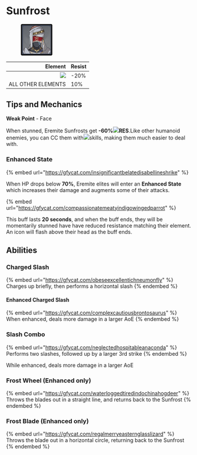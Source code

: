 # Sunfrost

<figure><img src="../../.gitbook/assets/Elite=Sunfrost.png" alt=""><figcaption></figcaption></figure>

|                                        Element | Resist |
| ---------------------------------------------: | ------ |
| ![](../../.gitbook/assets/physical\_small.png) | -20%   |
|                             ALL OTHER ELEMENTS | 10%    |

## Tips and Mechanics <a href="#tips-and-mechanics" id="tips-and-mechanics"></a>

**Weak Point** - Face

When stunned, Eremite Sunfrosts get **-60%**​![](../../.gitbook/assets/cryo\_small.png)**RES**.Like other humanoid enemies, you can CC them with​![](https://files.gitbook.com/v0/b/gitbook-x-prod.appspot.com/o/spaces%2F-MVAGyyACcSzyzfmgy7f%2Fuploads%2Fgit-blob-68e4777d7c38eb974be29d8260b1f52709a44a26%2Fanemo\_small.png?alt=media\&token=e3a6e092-2359-45e8-a8cc-20499cfb0eac)skills, making them much easier to deal with.

### Enhanced State <a href="#enhanced-state" id="enhanced-state"></a>

{% embed url="https://gfycat.com/insignificantbelatedisabellineshrike" %}

When HP drops below **70%**, Eremite elites will enter an **Enhanced State** which increases their damage and augments some of their attacks.

{% embed url="https://gfycat.com/compassionatemeatyindigowingedparrot" %}

This buff lasts **20 seconds**, and when the buff ends, they will be momentarily stunned have have reduced resistance matching their element. An icon will flash above their head as the buff ends.

## Abilities

### Charged Slash

{% embed url="https://gfycat.com/obeseexcellentichneumonfly" %}
Charges up briefly, then performs a horizontal slash
{% endembed %}

#### Enhanced Charged Slash

{% embed url="https://gfycat.com/complexcautiousbrontosaurus" %}
When enhanced, deals more damage in a larger AoE
{% endembed %}

### Slash Combo

{% embed url="https://gfycat.com/neglectedhospitableanaconda" %}
Performs two slashes, followed up by a larger 3rd strike
{% endembed %}

While enhanced, deals more damage in a larger AoE

### Frost Wheel (Enhanced only)

{% embed url="https://gfycat.com/waterloggedtiredindochinahogdeer" %}
Throws the blades out in a straight line, and returns back to the Sunfrost
{% endembed %}

### Frost Blade (Enhanced only)

{% embed url="https://gfycat.com/regalmerryeasternglasslizard" %}
Throws the blade out in a horizontal circle, returning back to the Sunfrost
{% endembed %}
